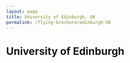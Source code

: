 ```yaml
---
layout: page
title: University of Edinburgh, UK
permalink: /flying-brochure/edinburgh-UK
---
```

# University of Edinburgh
